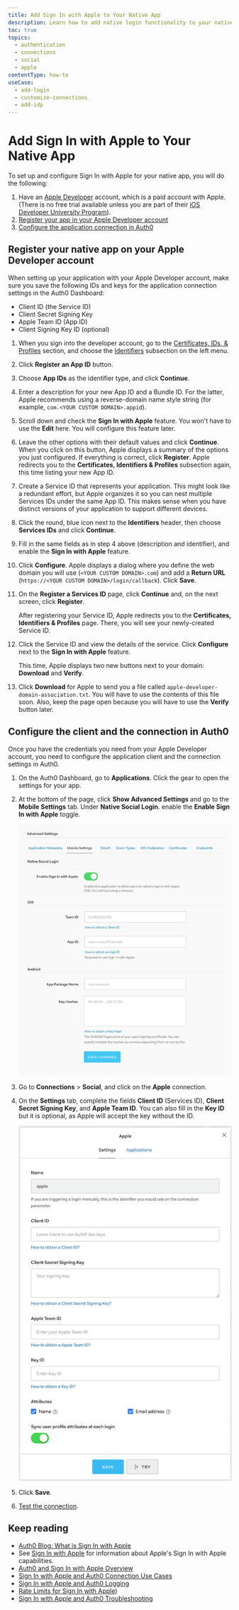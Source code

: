 ```yaml
---
title: Add Sign In with Apple to Your Native App
description: Learn how to add native login functionality to your native app with Apple. 
toc: true
topics:
  - authentication
  - connections
  - social
  - apple
contentType: how-to
useCase:
  - add-login
  - customize-connections
  - add-idp
---
```

# Add Sign In with Apple to Your Native App

To set up and configure Sign In with Apple for your native app, you will do the following:

1. Have an [Apple Developer](https://developer.apple.com/programs/) account, which is a paid account with Apple. (There is no free trial available unless you are part of their [iOS Developer University Program](https://developer.apple.com/support/compare-memberships/)).
2. [Register your app in your Apple Developer account](#register-your-app-in-your-apple-developer-account)
3. [Configure the application connection in Auth0](#configure-the-connection-in-auth0)

## Register your native app on your Apple Developer account

When setting up your application with your Apple Developer account, make sure you save the following IDs and keys for the application connection settings in the Auth0 Dashboard:

* Client ID (the Service ID)
* Client Secret Signing Key
* Apple Team ID (App ID)
* Client Signing Key ID (optional)

1. When you sign into the developer account, go to the [Certificates, IDs, & Profiles](https://developer.apple.com/account/resources/certificates/list) section, and choose the [Identifiers](https://developer.apple.com/account/resources/identifiers/list/serviceId) subsection on the left menu.

2. Click **Register an App ID** button.

3. Choose **App IDs** as the identifier type, and click **Continue**. 

4. Enter a description for your new App ID and a Bundle ID. For the latter, Apple recommends using a reverse-domain name style string (for example, `com.<YOUR CUSTOM DOMAIN>.appid`). 

5. Scroll down and check the **Sign In with Apple** feature. You won't have to use the **Edit** here. You will configure this feature later.

6. Leave the other options with their default values and click **Continue**. When you click on this button, Apple  displays a summary of the options you just configured. If everything is correct, click **Register**. Apple redirects you to the **Certificates, Identifiers & Profiles** subsection again, this time listing your new App ID. 

7. Create a Service ID that represents your application. This might look like a redundant effort, but Apple organizes it so you can nest multiple Services IDs under the same App ID. This makes sense when you have distinct versions of your application to support different devices.

8. Click the round, blue icon next to the **Identifiers** header, then choose **Services IDs** and click  **Continue**. 

9. Fill in the same fields as in step 4 above (description and identifier), and enable the **Sign In with Apple** feature. 

10. Click **Configure**. Apple displays a dialog where you define the web domain you will use (`<YOUR CUSTOM DOMAIN>.com`) and add a **Return URL** (`https://<YOUR CUSTOM DOMAIN>/login/callback`). Click **Save**.  

11. On the **Register a Services ID** page, click **Continue** and, on the next screen, click **Register**.

    After registering your Service ID, Apple redirects you to the **Certificates, Identifiers & Profiles** page. There, you will see your newly-created Service ID.
  
12. Click the Service ID and view the details of the service. Click **Configure** next to the **Sign In with Apple** feature. 

    This time, Apple displays two new buttons next to your domain: **Download** and **Verify**.

13. Click **Download** for Apple to send you a file called `apple-developer-domain-association.txt`. You will have to use the contents of this file soon. Also, keep the page open because you will have to use the **Verify** button later.

## Configure the client and the connection in Auth0

Once you have the credentials you need from your Apple Developer account, you need to configure the application client and the connection settings in Auth0.

1. On the Auth0 Dashboard, go to **Applications**. Click the gear to open the settings for your app. 

2. At the bottom of the page, click **Show Advanced Settings** and go to the **Mobile Settings** tab. Under **Native Social Login**. enable the **Enable Sign In with Apple** toggle. 

    ![Application Client Settings: Advanced Mobile Settings](/media/articles/connections/social/apple/apple-app-mobile-settings.png)

3. Go to **Connections** > **Social**, and click on the **Apple** connection.

4. On the **Settings** tab, complete the fields **Client ID** (Services ID), **Client Secret Signing Key**, and **Apple Team ID**. You can also fill in the **Key ID** but it is optional, as Apple will accept the key without the ID.

    ![Application Connection Settings](/media/articles/connections/social/apple/apple-connection.png)

5. Click **Save**.

4. [Test the connection](/dashboard/guides/connections/test-connections-social).

## Keep reading

* [Auth0 Blog: What is Sign In with Apple](https://auth0.com/blog/what-is-sign-in-with-apple-a-new-identity-provider/)
* See [Sign In with Apple](https://developer.apple.com/sign-in-with-apple/) for information about Apple's Sign In with Apple capabilities.
* [Auth0 and Sign In with Apple Overview](/connections/social/apple)
* [Sign In with Apple and Auth0 Connection Use Cases](/connections/references/apple-native/references/siwa-use-cases)
* [Sign In with Apple and Auth0 Logging](/connections/references/apple-native/references/siwa-logging)
* [Rate Limits for Sign In with Apple](/policies/rate-limits/#limits-on-sign-in-with-apple))
* [Sign In with Apple and Auth0 Troubleshooting](/connections/references/apple-native/references/siwa-troubleshooting)
